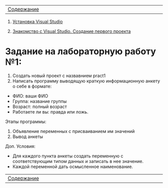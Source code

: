 <table style="width: 100%;">
    <tr>
        <td style="width: 20%;">
            <a href="../../README.md">Содержание</a>
        </td>
    <tr>
</table>



1. [Установка Visual Studio](./HowToInstallVS2022.md)

2. [Знакомство с Visual Studio. Создание первого проекта](./HowToCreateFirstProject.md)


# Задание на лабораторную работу №1:

1. Создать новый проект с назвавнием pract1
2. Написать программу выводящую краткую информационную анкету о себе в формате:
* ФИО: ваши ФИО
* Группа: название группы
* Возраст: полный возраст 
* Работаете ли вы: правда или ложь.

Этапы программы:
1. Объявление переменных с присваиванием им значений
4. Вывод анкеты

Доп. Условия:
* Для каждого пункта анкеты создать переменную с соответствующим типом данных и записать в нее значение.
* Каждой переменной дать осмысленное наименование.


<table style="width: 100%;">
    <tr>
        <td style="width: 20%;">
            <a href="../../README.md">Содержание</a>
        </td>
    <tr>
</table>